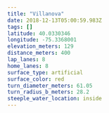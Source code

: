 ```yaml
---
title: "Villanova"
date: 2018-12-13T05:00:59.983Z
tags: []
latitude: 40.0330346
longitude: -75.3368001
elevation_meters: 129
distance_meters: 400
lap_lanes: 8
home_lanes: 8
surface_type: artificial
surface_color: red
turn_diameter_meters: 61.05
turn_radius_b_meters: 28.2
steeple_water_location: inside
---
```

